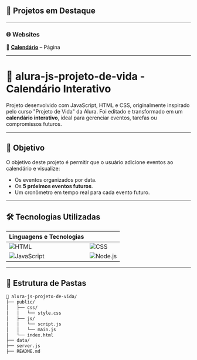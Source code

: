 ## 📂 Projetos em Destaque  
---

### 🌐 **Websites**  
🔹 [**Calendário**](https://alura-js-projeto-de-vida.vercel.app/) – Página 

---

# 📅 alura-js-projeto-de-vida - Calendário Interativo

Projeto desenvolvido com JavaScript, HTML e CSS, originalmente inspirado pelo curso "Projeto de Vida" da Alura. Foi editado e transformado em um **calendário interativo**, ideal para gerenciar eventos, tarefas ou compromissos futuros.

---

## 🧠 Objetivo

O objetivo deste projeto é permitir que o usuário adicione eventos ao calendário e visualize:

- Os eventos organizados por data.
- Os **5 próximos eventos futuros**.
- Um cronômetro em tempo real para cada evento futuro.

---

## 🛠️ Tecnologias Utilizadas

| Linguagens e Tecnologias |  |
|-----------------|-----------------|
| ![HTML](https://img.shields.io/badge/HTML-E34F26?style=for-the-badge&logo=html5&logoColor=white) | ![CSS](https://img.shields.io/badge/CSS-1572B6?style=for-the-badge&logo=css3&logoColor=white) |
| ![JavaScript](https://img.shields.io/badge/JavaScript-F7DF1E?style=for-the-badge&logo=javascript&logoColor=black) | ![Node.js](https://img.shields.io/badge/Node.js-339933?style=for-the-badge&logo=node.js&logoColor=white) |

---

## 📂 Estrutura de Pastas

```bash
📁 alura-js-projeto-de-vida/
├── public/
│   ├── css/
│   │   └── style.css
│   ├── js/
│   │   └── script.js
│   │   └── main.js
│   └── index.html
├── data/
├── server.js
├── README.md
